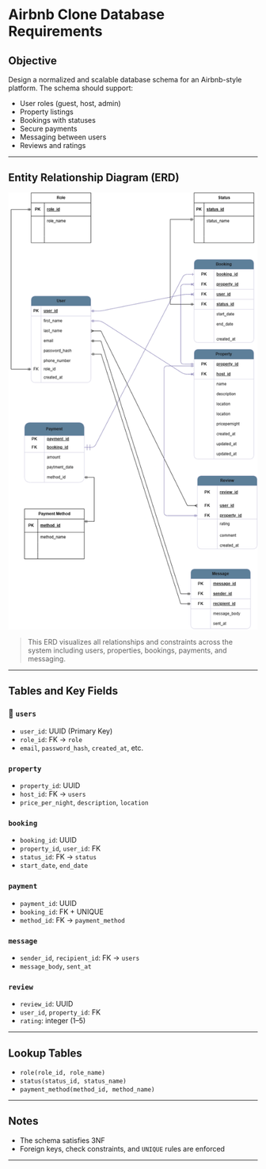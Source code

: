 #  Airbnb Clone Database Requirements

##  Objective

Design a normalized and scalable database schema for an Airbnb-style platform. The schema should support:

- User roles (guest, host, admin)
- Property listings
- Bookings with statuses
- Secure payments
- Messaging between users
- Reviews and ratings

---

##  Entity Relationship Diagram (ERD)

![ERD](./images/ERD.png)

>  This ERD visualizes all relationships and constraints across the system including users, properties, bookings, payments, and messaging.

---

##  Tables and Key Fields

### 👤 `users`
- `user_id`: UUID (Primary Key)
- `role_id`: FK → `role`
- `email`, `password_hash`, `created_at`, etc.

###  `property`
- `property_id`: UUID
- `host_id`: FK → `users`
- `price_per_night`, `description`, `location`

###  `booking`
- `booking_id`: UUID
- `property_id`, `user_id`: FK
- `status_id`: FK → `status`
- `start_date`, `end_date`

###  `payment`
- `payment_id`: UUID
- `booking_id`: FK + UNIQUE
- `method_id`: FK → `payment_method`

###  `message`
- `sender_id`, `recipient_id`: FK → `users`
- `message_body`, `sent_at`

###  `review`
- `review_id`: UUID
- `user_id`, `property_id`: FK
- `rating`: integer (1–5)

---

##  Lookup Tables

- `role(role_id, role_name)`
- `status(status_id, status_name)`
- `payment_method(method_id, method_name)`

---

##  Notes

- The schema satisfies 3NF
- Foreign keys, check constraints, and `UNIQUE` rules are enforced

---
